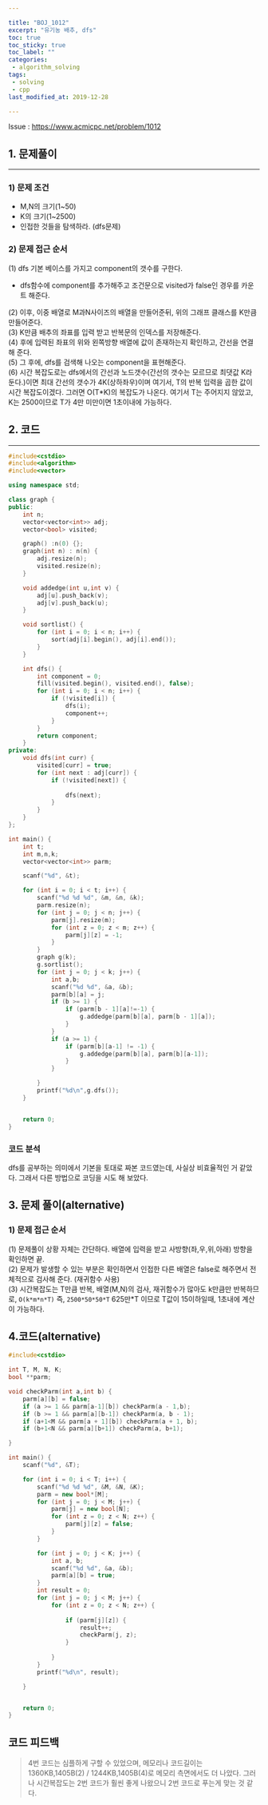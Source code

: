 ```yaml
---

title: "BOJ_1012"  
excerpt: "유기농 배추, dfs"  
toc: true  
toc_sticky: true  
toc_label: ""  
categories:  
 - algorithm_solving  
tags:  
 - solving  
 - cpp  
last_modified_at: 2019-12-28

---
```


Issue : <https://www.acmicpc.net/problem/1012>

## 1. 문제풀이  

- - -

### 1) 문제 조건

- M,N의 크기(1~50)  
- K의 크기(1~2500)  
- 인접한 것들을 탐색하라. (dfs문제)  

### 2) 문제 접근 순서

(1) dfs 기본 베이스를 가지고 component의 갯수를 구한다.  

- dfs함수에 component를 추가해주고 조건문으로 visited가 false인 경우를 카운트 해준다.  

(2) 이후, 이중 배열로 M과N사이즈의 배열을 만들어준뒤, 위의 그래프 클래스를 K만큼 만들어준다.  
(3) K만큼 배추의 좌표를 입력 받고 반복문의 인덱스를 저장해준다.  
(4) 후에 입력된 좌표의 위와 왼쪽방향 배열에 값이 존재하는지 확인하고, 간선을 연결해 준다.  
(5) 그 후에, dfs를 검색해 나오는 component을 표현해준다.  
(6) 시간 복잡도로는 dfs에서의 간선과 노드갯수(간선의 갯수는 모르므로 최댓값 K라 둔다.)이면 최대 간선의 갯수가 4K(상하좌우)이며 여기서, T의 반복 입력을 곱한 값이 시간 복잡도이겠다.  그러면 O(T*K)의 복잡도가 나온다. 여기서 T는 주어지지 않았고, K는 2500이므로 T가 4만 미만이면 1초이내에 가능하다.  

## 2. 코드

- - -

```cpp
#include<cstdio>
#include<algorithm>
#include<vector>

using namespace std;

class graph {
public:
	int n;
	vector<vector<int>> adj;
	vector<bool> visited;

	graph() :n(0) {};
	graph(int n) : n(n) {
		adj.resize(n);
		visited.resize(n);
	}

	void addedge(int u,int v) {
		adj[u].push_back(v);
		adj[v].push_back(u);
	}

	void sortlist() {
		for (int i = 0; i < n; i++) {
			sort(adj[i].begin(), adj[i].end());
		}
	}

	int dfs() {
		int component = 0;
		fill(visited.begin(), visited.end(), false);
		for (int i = 0; i < n; i++) {
			if (!visited[i]) {
				dfs(i);
				component++;
			}
		}
		return component;
	}
private:
	void dfs(int curr) {
		visited[curr] = true;
		for (int next : adj[curr]) {
			if (!visited[next]) {
				
				dfs(next);
			}
		}
	}
};

int main() {
	int t;
	int m,n,k;
	vector<vector<int>> parm;

	scanf("%d", &t);

	for (int i = 0; i < t; i++) {
		scanf("%d %d %d", &m, &n, &k);
		parm.resize(n);
		for (int j = 0; j < n; j++) {
			parm[j].resize(m);
			for (int z = 0; z < m; z++) {
				parm[j][z] = -1;
			}
		}
		graph g(k);
		g.sortlist();
		for (int j = 0; j < k; j++) {
			int a,b;
			scanf("%d %d", &a, &b);
			parm[b][a] = j;
			if (b >= 1) {
				if (parm[b - 1][a]!=-1) {
					g.addedge(parm[b][a], parm[b - 1][a]);
				}
			}
			if (a >= 1) {
				if (parm[b][a-1] != -1) {
					g.addedge(parm[b][a], parm[b][a-1]);
				}
			}

		}
		printf("%d\n",g.dfs());
	}


	return 0;
}
```  

### 코드 분석

dfs를 공부하는 의미에서 기본을 토대로 짜본 코드였는데, 사실상 비효율적인 거 같았다. 그래서 다른 방법으로 코딩을 시도 해 보았다.  

## 3. 문제 풀이(alternative)  

### 1) 문제 접근 순서

(1) 문제풀이 상황 자체는 간단하다. 배열에 입력을 받고 사방향(좌,우,위,아래) 방향을 확인하면 끝.  
(2) 문제가 발생할 수 있는 부분은 확인하면서 인접한 다른 배열은 false로 해주면서 전체적으로 검사해 준다. (재귀함수 사용)  
(3) 시간복잡도는 T만큼 반복, 배열(M,N)의 검사, 재귀함수가 많아도 k만큼만 반복하므로, `O(k*m*n*T)` 즉, `2500*50*50*T` 625만*T 이므로 T값이 15이하일때, 1초내에 계산이 가능하다.  

## 4.코드(alternative)

```cpp
#include<cstdio>

int T, M, N, K;
bool **parm;

void checkParm(int a,int b) {
	parm[a][b] = false;
	if (a >= 1 && parm[a-1][b]) checkParm(a - 1,b);
	if (b >= 1 && parm[a][b-1]) checkParm(a, b - 1);
	if (a+1<M && parm[a + 1][b]) checkParm(a + 1, b);
	if (b+1<N && parm[a][b+1]) checkParm(a, b+1);

}

int main() {
	scanf("%d", &T);

	for (int i = 0; i < T; i++) {
		scanf("%d %d %d", &M, &N, &K);
		parm = new bool*[M];
		for (int j = 0; j < M; j++) {
			parm[j] = new bool[N];
			for (int z = 0; z < N; z++) {
				parm[j][z] = false;
			}
		}

		for (int j = 0; j < K; j++) {
			int a, b;
			scanf("%d %d", &a, &b);
			parm[a][b] = true;
		}
		int result = 0;
		for (int j = 0; j < M; j++) {
			for (int z = 0; z < N; z++) {
				
				if (parm[j][z]) {
					result++;
					checkParm(j, z);
				}
				
			}
		}
		printf("%d\n", result);

	}


	return 0;
}
```

## 코드 피드백  

> 4번 코드는 심플하게 구할 수 있었으며, 메모리나 코드길이는 1360KB,1405B(2) / 1244KB,1405B(4)로 메모리 측면에서도 더 나았다. 그러나 시간복잡도는 2번 코드가 훨씬 좋게 나왔으니 2번 코드로 푸는게 맞는 것 같다.  
